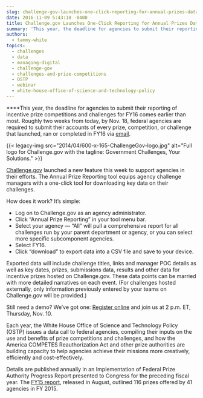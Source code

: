```yaml
---
slug: challenge-gov-launches-one-click-reporting-for-annual-prizes-data-call
date: 2016-11-09 5:43:18 -0400
title: Challenge.gov Launches One-Click Reporting for Annual Prizes Data Call
summary: 'This year, the deadline for agencies to submit their reporting of incentive prize competitions and challenges for FY16 comes earlier than most. Roughly two weeks from today, by Nov. 18, federal agencies are required to submit their accounts of every prize, competition, or challenge that launched, ran or completed in FY16 via email.  {{< legacy-img'
authors:
  - tammy-white
topics:
  - challenges
  - data
  - managing-digital
  - challenge-gov
  - challenges-and-prize-competitions
  - OSTP
  - webinar
  - white-house-office-of-science-and-technology-policy
---
```


****This year, the deadline for agencies to submit their reporting of incentive prize competitions and challenges for FY16 comes earlier than most. Roughly two weeks from today, by Nov. 18, federal agencies </span><span style="font-weight: 400">are required</span> <span style="font-weight: 400">to submit their accounts of every prize, competition, or challenge that launched, ran or completed in FY16 via </span>[<span style="font-weight: 400">email</span>](mailto:prizes@ostp.eop.gov)<span style="font-weight: 400">. </p> 

<p>
  {{< legacy-img src="2014/04/600-x-165-ChallengeGov-logo.jpg" alt="Full logo for Challenge.gov with the tagline: Government Challenges, Your Solutions." >}}
</p>

<p>
  <a href="http://www.Challenge.gov">Challenge.gov</a> launched a new feature this week to support agencies in their efforts. The Annual Prize Reporting tool equips agency challenge managers with a one-click tool for downloading key data on their challenges.
</p>

<p>
  How does it work? It’s simple:
</p>

<ul>
  <li style="font-weight: 400">
    Log on to Challenge.gov as an agency administrator.
  </li>
  <li style="font-weight: 400">
    Click “Annual Prize Reporting” in your tool menu bar.
  </li>
  <li style="font-weight: 400">
    Select your agency &#8212; “All” will pull a comprehensive report for all challenges run by your parent department or agency, or you can select more specific subcomponent agencies.
  </li>
  <li style="font-weight: 400">
    Select FY16.
  </li>
  <li style="font-weight: 400">
    Click “download” to export data into a CSV file and save to your device.
  </li>
</ul>

<p>
  Exported data will include challenge titles, links and manager POC details as well as key dates, prizes, submissions data, results and other data for incentive prizes hosted on Challenge.gov. These data points can be married with more detailed narratives on each event. (For challenges hosted externally, only information previously entered by your teams on Challenge.gov will be provided.)
</p>

<p>
  Still need a demo? We’ve got one: <a href="https://attendee.gotowebinar.com/register/3423150611212384259">Register online</a> and join us at 2 p.m. ET, Thursday, Nov. 10.
</p>

<p>
  Each year, the White House Office of Science and Technology Policy (OSTP) issues a data call to federal agencies, compiling their inputs on the use and benefits of prize competitions and challenges, and how the America COMPETES Reauthorization Act and other prize authorities are building capacity to help agencies achieve their missions more creatively, efficiently and cost-effectively.
</p>

<p>
  Details are published annually in an Implementation of Federal Prize Authority Progress Report presented to Congress for the preceding fiscal year. The </span><a href="https://www.whitehouse.gov/sites/default/files/fy2015_competes_prizes_report.pdf"><span style="font-weight: 400">FY15 report</span></a><span style="font-weight: 400">, released in August, outlined 116 prizes offered by 41 agencies in FY 2015.</p>